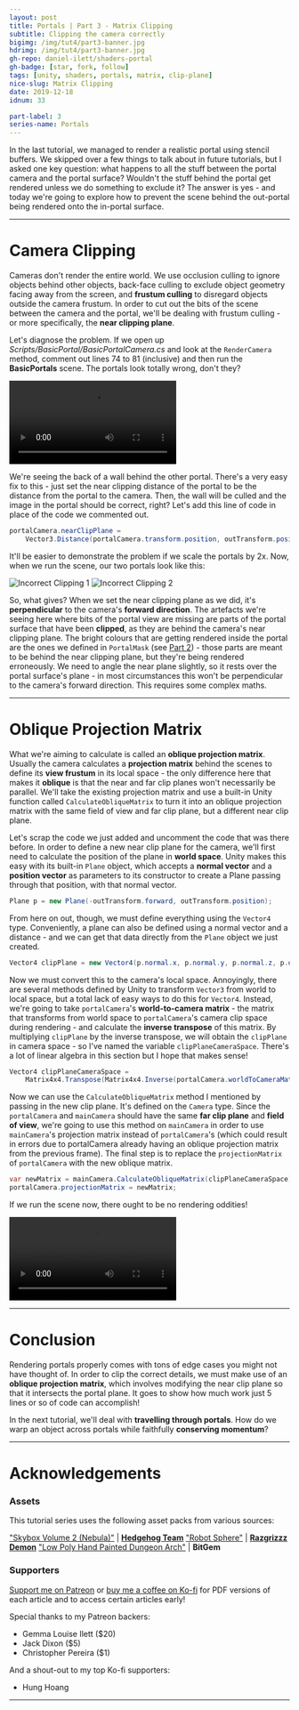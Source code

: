 ```yaml
---
layout: post
title: Portals | Part 3 - Matrix Clipping
subtitle: Clipping the camera correctly
bigimg: /img/tut4/part3-banner.jpg
hdrimg: /img/tut4/part3-banner.jpg
gh-repo: daniel-ilett/shaders-portal
gh-badge: [star, fork, follow]
tags: [unity, shaders, portals, matrix, clip-plane]
nice-slug: Matrix Clipping
date: 2019-12-18
idnum: 33

part-label: 3
series-name: Portals
---
```


In the last tutorial, we managed to render a realistic portal using stencil buffers. We skipped over a few things to talk about in future tutorials, but I asked one key question: what happens to all the stuff between the portal camera and the portal surface? Wouldn't the stuff behind the portal get rendered unless we do something to exclude it? The answer is yes - and today we're going to explore how to prevent the scene behind the out-portal being rendered onto the in-portal surface.

<hr/>

# Camera Clipping

Cameras don't render the entire world. We use occlusion culling to ignore objects behind other objects, back-face culling to exclude object geometry facing away from the screen, and **frustum culling** to disregard objects outside the camera frustum. In order to cut out the bits of the scene between the camera and the portal, we'll be dealing with frustum culling - or more specifically, the **near clipping plane**.

Let's diagnose the problem. If we open up *Scripts/BasicPortal/BasicPortalCamera.cs* and look at the `RenderCamera` method, comment out lines 74 to 81 (inclusive) and then run the **BasicPortals** scene. The portals look totally wrong, don't they?

<div class="embed-responsive embed-responsive-16by9">
<video loop autoplay class="lazyload embed-responsive-item">
    <source src="/img/tut4/part3-no-near-clip.mp4" type="video/mp4">
    Your browser does not support the video tag.
</video>
</div>

We're seeing the back of a wall behind the other portal. There's a very easy fix to this - just set the near clipping distance of the portal to be the distance from the portal to the camera. Then, the wall will be culled and the image in the portal should be correct, right? Let's add this line of code in place of the code we commented out.

~~~csharp
portalCamera.nearClipPlane = 
    Vector3.Distance(portalCamera.transform.position, outTransform.position);
~~~

It'll be easier to demonstrate the problem if we scale the portals by 2x. Now, when we run the scene, our two portals look like this:

<img data-src="/img/tut4/part3-wrong-clip-1.jpg" class="center-image lazyload" alt="Incorrect Clipping 1">

<img data-src="/img/tut4/part3-wrong-clip-2.jpg" class="center-image lazyload" alt="Incorrect Clipping 2">

So, what gives? When we set the near clipping plane as we did, it's **perpendicular** to the camera's **forward direction**. The artefacts we're seeing here where bits of the portal view are missing are parts of the portal surface that have been **clipped**, as they are behind the camera's near clipping plane. The bright colours that are getting rendered inside the portal are the ones we defined in `PortalMask` (see [Part 2](https://danielilett.com/2019-12-14-tut4-2-portal-rendering/)) - those parts are meant to be behind the near clipping plane, but they're being rendered erroneously. We need to angle the near plane slightly, so it rests over the portal surface's plane - in most circumstances this won't be perpendicular to the camera's forward direction. This requires some complex maths.

<hr/>

# Oblique Projection Matrix

What we're aiming to calculate is called an **oblique projection matrix**. Usually the camera calculates a **projection matrix** behind the scenes to define its **view frustum** in its local space - the only difference here that makes it **oblique** is that the near and far clip planes won't necessarily be parallel. We'll take the existing projection matrix and use a built-in Unity function called `CalculateObliqueMatrix` to turn it into an oblique projection matrix with the same field of view and far clip plane, but a different near clip plane.

Let's scrap the code we just added and uncomment the code that was there before. In order to define a new near clip plane for the camera, we'll first need to calculate the position of the plane in **world space**. Unity makes this easy with its built-in `Plane` object, which accepts a **normal vector** and a **position vector** as parameters to its constructor to create a Plane passing through that position, with that normal vector.

~~~csharp
Plane p = new Plane(-outTransform.forward, outTransform.position);
~~~

From here on out, though, we must define everything using the `Vector4` type. Conveniently, a plane can also be defined using a normal vector and a distance - and we can get that data directly from the `Plane` object we just created.

~~~csharp
Vector4 clipPlane = new Vector4(p.normal.x, p.normal.y, p.normal.z, p.distance);
~~~

Now we must convert this to the camera's local space. Annoyingly, there are several methods defined by Unity to transform `Vector3` from world to local space, but a total lack of easy ways to do this for `Vector4`. Instead, we're going to take `portalCamera`'s **world-to-camera matrix** - the matrix that transforms from world space to `portalCamera`'s camera clip space during rendering - and calculate the **inverse transpose** of this matrix. By multiplying `clipPlane` by the inverse transpose, we will obtain the `clipPlane` in camera space - so I've named the variable `clipPlaneCameraSpace`. There's a lot of linear algebra in this section but I hope that makes sense! 

~~~csharp
Vector4 clipPlaneCameraSpace =
    Matrix4x4.Transpose(Matrix4x4.Inverse(portalCamera.worldToCameraMatrix)) * clipPlane;
~~~

Now we can use the `CalculateObliqueMatrix` method I mentioned by passing in the new clip plane. It's defined on the `Camera` type. Since the `portalCamera` and `mainCamera` should have the same **far clip plane** and **field of view**, we're going to use this method on `mainCamera` in order to use `mainCamera`'s projection matrix instead of `portalCamera`'s (which could result in errors due to portalCamera already having an oblique projection matrix from the previous frame). The final step is to replace the `projectionMatrix` of `portalCamera` with the new oblique matrix.

~~~csharp
var newMatrix = mainCamera.CalculateObliqueMatrix(clipPlaneCameraSpace);
portalCamera.projectionMatrix = newMatrix;
~~~

If we run the scene now, there ought to be no rendering oddities!

<div class="embed-responsive embed-responsive-16by9">
<video loop autoplay class="lazyload embed-responsive-item">
    <source src="/img/tut4/part3-correct-clip.mp4" type="video/mp4">
    Your browser does not support the video tag.
</video>
</div>

<hr/>

# Conclusion

Rendering portals properly comes with tons of edge cases you might not have thought of. In order to clip the correct details, we must  make use of an **oblique projection matrix**, which involves modifying the near clip plane so that it intersects the portal plane. It goes to show how much work just 5 lines or so of code can accomplish!

In the next tutorial, we'll deal with **travelling through portals**. How do we warp an object across portals while faithfully **conserving momentum**?

<hr/>

# Acknowledgements

### Assets

This tutorial series uses the following asset packs from various sources:

["Skybox Volume 2 (Nebula)"](https://assetstore.unity.com/packages/2d/textures-materials/sky/skybox-volume-2-nebula-3392) | [**Hedgehog Team**](https://assetstore.unity.com/publishers/1351)
["Robot Sphere"](https://assetstore.unity.com/packages/3d/characters/robots/robot-sphere-136226) | [**Razgrizzz Demon**](https://assetstore.unity.com/publishers/27109)
["Low Poly Hand Painted Dungeon Arch"](https://sketchfab.com/3d-models/low-poly-hand-painted-dungeon-arch-0040f94c8efd43639d8010874e4fefb6) | **BitGem**

### Supporters

[Support me on Patreon](https://www.patreon.com/danielilett) or [buy me a coffee on Ko-fi](https://ko-fi.com/danielilett) for PDF versions of each article and to access certain articles early!

Special thanks to my Patreon backers:

- Gemma Louise Ilett ($20)
- Jack Dixon ($5)
- Christopher Pereira ($1)

And a shout-out to my top Ko-fi supporters:

- Hung Hoang

<hr/>
